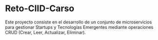 # Reto-CIID-Carso
Este proyecto consiste en el desarrollo de un conjunto de microservicios para gestionar Startups y Tecnologías Emergentes mediante operaciones CRUD (Crear, Leer, Actualizar, Eliminar).

